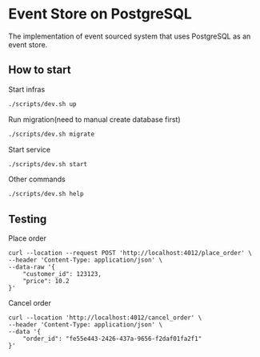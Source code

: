 # Event Store on PostgreSQL

The implementation of event sourced system that uses PostgreSQL as an event store. 

## How to start

Start infras
```bash
./scripts/dev.sh up
```

Run migration(need to manual create database first)
```bash
./scripts/dev.sh migrate
```

Start service
```bash
./scripts/dev.sh start
```

Other commands
```bash
./scripts/dev.sh help
```

## Testing

Place order

```curl
curl --location --request POST 'http://localhost:4012/place_order' \
--header 'Content-Type: application/json' \
--data-raw '{
    "customer_id": 123123,
    "price": 10.2
}'
```

Cancel order

```curl
curl --location 'http://localhost:4012/cancel_order' \
--header 'Content-Type: application/json' \
--data '{
    "order_id": "fe55e443-2426-437a-9656-f2daf01fa2f1"
}'
```